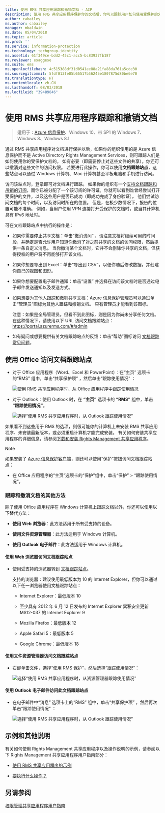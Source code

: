 ```yaml
---
title: 使用 RMS 共享应用跟踪和撤销文档 - AIP
description: 使用 RMS 共享应用程序保护你的文档后，你可以跟踪用户如何使用受保护的文档。 如有必要（即需要停止对这些文件的共享），你还可以撤消对这些文件的访问权限。
author: cabailey
ms.author: cabailey
manager: mbaldwin
ms.date: 05/04/2018
ms.topic: article
ms.prod: ''
ms.service: information-protection
ms.technology: techgroup-identity
ms.assetid: 61f349ce-bdd2-45c1-acc5-bc83937fb187
ms.reviewer: esaggese
ms.suite: ems
ms.openlocfilehash: 4c515388df31d0541ee88a21fa88da761a5cde30
ms.sourcegitcommit: 5fdf013fe05b65517b56245e1807875d80be6e70
ms.translationtype: HT
ms.contentlocale: zh-CN
ms.lasthandoff: 08/03/2018
ms.locfileid: "39489046"
---
```

# <a name="track-and-revoke-your-documents-when-you-use-the-rms-sharing-application"></a>使用 RMS 共享应用程序跟踪和撤销文档

>适用于：[Azure 信息保护](https://azure.microsoft.com/pricing/details/information-protection)、Windows 10、带 SP1 的 Windows 7、Windows 8、Windows 8.1

通过 RMS 共享应用程序对文档进行保护以后，如果你的组织使用的是 Azure 信息保护而不是 Active Directory Rights Management Services，则可跟踪人们是如何使用你的受保护文档的。 如有必要（即需要停止对这些文件的共享），你还可以撤消对这些文件的访问权限。 若要进行此操作，你可以使用**文档跟踪站点**，这些站点可以通过 Windows 计算机、Mac 计算机甚至平板电脑和手机进行访问。

访问该站点时，登录即可对文档进行跟踪。 如果你的组织有一个[支持文档跟踪和吊销的订阅](https://www.microsoft.com/cloud-platform/azure-information-protection-features)，而你已被分配了一个该订阅的许可证，你就可以看到谁曾经尝试打开受保护的文件，以及这些用户是否已成功（即成功完成了身份验证）。 他们尝试访问文档的每个时间，以及访问时所在的位置。 但是，在极少数情况下，报告的位置可能不准确。 例如，当用户使用 VPN 连接打开受保护的文档时，或当其计算机具有 IPv6 地址时。

可在文档跟踪站点中执行的操作是：

- 如果你需要停止共享文档：单击“撤消访问” ，请注意文档将继续可用的时间段，并确定是否允许用户知道你撤消了对之前共享的文档的访问权限，然后提供一条自定义消息。 当你撤消某个文档时，它并不会删除你共享的文档，但获得授权的用户将不再能够打开该文档。

- 如果你想要导出到 Excel：单击“导出到 CSV”，以便你随后修改数据，并创建你自己的视图和图形。

- 如果你想要配置电子邮件通知：单击“设置”  并选择在访问该文档时是否通过电子邮件发送通知以及发送方式。

- 如果想要为其他人跟踪和撤销共享文档：Azure 信息保护管理员可以通过单击“管理员”图标为其他人跟踪和撤销文档。 只有管理员才能看到该图标。
    
    注意：如果是全局管理员，但看不到此图标，则是因为你尚未分享任何文档。 在这种情况下，请使用以下 URL 访问文档跟踪站点：https://portal.azurerms.com/#/admin

- 如有疑问或想要提供有关文档跟踪站点的反馈：单击“帮助”图标访问 [文档跟踪常见问题](http://go.microsoft.com/fwlink/?LinkId=523977)。

## <a name="using-office-to-access-the-document-tracking-site"></a>使用 Office 访问文档跟踪站点

- 对于 Office 应用程序（Word、Excel 和 PowerPoint）：在“主页”  选项卡的“RMS”  组中，单击“共享保护项” ，然后单击“跟踪使用情况” ：

    ![使用 RMS 共享应用程序时，从 Office 应用程序中跟踪使用情况 ](../media/ADRMS_MSRMSApp_OfficeToolbarTrackUsage.png)

- 对于 Outlook：使用 Outlook 时，在 **“主页”** 选项卡的  **“RMS”** 组中，单击 **“跟踪使用情况”**。

    ![选择“使用 RMS 共享应用程序时，从 Outlook 跟踪使用情况” ](../media/ADRMS_MSRMSApp_OutlookTrackUsage.png)

如果看不到这些用于 RMS 的选项，则很可能你的计算机上未安装 RMS 共享应用程序、未安装最新版本，或必须重启计算机才能完成安装。 有关如何安装共享应用程序的详细信息，请参阅[下载和安装 Rights Management 共享应用程序](install-sharing-app.md)。

> [!NOTE] 
> 如果安装了 [Azure 信息保护客户端](info-protect-client.md)，则还可以使用“保护”按钮访问文档跟踪站点： 
> 
> - 在 Office 应用程序的“主页”选项卡的“保护”组中，单击“保护” > “跟踪使用情况”。 

### <a name="other-ways-to-track-and-revoke-your-documents"></a>跟踪和撤消文档的其他方法
除了使用 Office 应用程序在 Windows 计算机上跟踪文档以外，你还可以使用以下替代方法：

-   **使用 Web 浏览器**：此方法适用于所有受支持的设备。

-   **使用文件资源管理器**：此方法适用于 Windows 计算机。

-   **使用 Outlook 电子邮件**：此方法适用于 Windows 计算机。

#### <a name="using-a-web-browser-to-access-the-doc-tracking-site"></a>使用 Web 浏览器访问文档跟踪站点

- 使用受支持的浏览器转到 [文档跟踪站点](http://go.microsoft.com/fwlink/?LinkId=529562)。

    支持的浏览器：建议使用最低版本为 10 的 Internet Explorer，但你可以通过以下任一浏览器使用文档跟踪站点：

    -   Internet Explorer：最低版本 10

    -   至少具有 2012 年 6 月 12 日发布的 Internet Explorer 累积安全更新 MS12-037 的 Internet Explorer 9

    -   Mozilla Firefox：最低版本 12

    -   Apple Safari 5：最低版本 5

    -   Google Chrome：最低版本 18

#### <a name="using-file-explorer-to-access-the-doc-tracking-site"></a>使用文件资源管理器访问文档跟踪站点

- 右键单击文件，选择“使用 RMS 保护”，然后选择“跟踪使用情况”：

    ![选择“使用 RMS 共享应用程序时，从资源管理器跟踪使用情况”](../media/ADRMS_MSRMSApp_ExplorerTrackUsage.png)

#### <a name="using-an-outlook-email-message-to-access-the-doc-tracking-site"></a>使用 Outlook 电子邮件访问此文档跟踪站点

- 在电子邮件中“消息”  选项卡上的“RMS”   组中，单击“共享保护项” ，然后再次单击“跟踪使用情况” ：

    ![选择“使用 RMS 共享应用程序时，从 Outlook 跟踪使用情况”](../media/ADRMS_MSRMSApp_OutlookMessageTrackUsage.png)

## <a name="examples-and-other-instructions"></a>示例和其他说明
有关如何使用 Rights Management 共享应用程序以及操作说明的示例，请参阅以下 Rights Management 共享应用程序用户指南部分：

-   [使用 RMS 共享应用程序的示例](sharing-app-user-guide.md#examples-for-using-the-rms-sharing-application)

-   [要执行什么操作？](sharing-app-user-guide.md#what-do-you-want-to-do)

## <a name="see-also"></a>另请参阅
[权限管理共享应用程序用户指南](sharing-app-user-guide.md)
